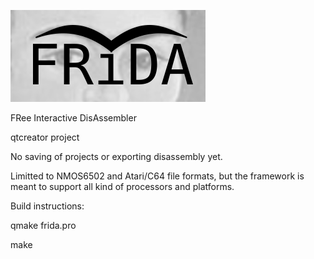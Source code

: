 ![frida logo](logo/frida-logo-test.png)

FRee Interactive DisAssembler

qtcreator project

No saving of projects or exporting disassembly yet.

Limitted to NMOS6502 and Atari/C64 file formats, but the framework is meant
to support all kind of processors and platforms.


Build instructions:

qmake frida.pro

make
